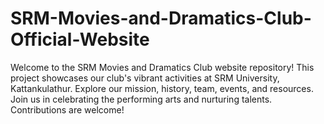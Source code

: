 # SRM-Movies-and-Dramatics-Club-Official-Website
Welcome to the SRM Movies and Dramatics Club website repository! This project showcases our club's vibrant activities at SRM University, Kattankulathur. Explore our mission, history, team, events, and resources. Join us in celebrating the performing arts and nurturing talents. Contributions are welcome!
